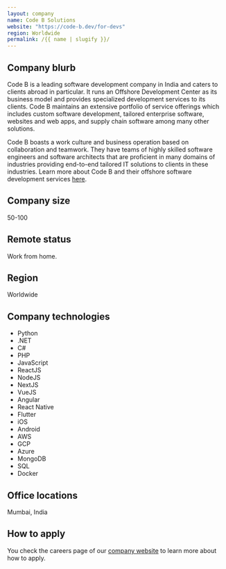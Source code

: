 ```yaml
---
layout: company
name: Code B Solutions
website: "https://code-b.dev/for-devs"
region: Worldwide
permalink: /{{ name | slugify }}/
---
```


## Company blurb

Code B is a leading software development company in India and caters to clients abroad in particular. It runs an Offshore Development Center as its business model and provides specialized development services to its clients. Code B maintains an extensive portfolio of service offerings which includes custom software development, tailored enterprise software, websites and web apps, and supply chain software among many other solutions.

Code B boasts a work culture and business operation based on collaboration and teamwork. They have teams of highly skilled software engineers and software architects that are proficient in many domains of industries providing end-to-end tailored IT solutions to clients in these industries. Learn more about Code B and their offshore software development services [here](https://code-b.dev/).

## Company size

50-100

## Remote status

Work from home.

## Region

Worldwide

## Company technologies

- Python
- .NET
- C#
- PHP
- JavaScript
- ReactJS
- NodeJS
- NextJS
- VueJS
- Angular
- React Native
- Flutter
- iOS
- Android
- AWS
- GCP
- Azure
- MongoDB
- SQL
- Docker

## Office locations

Mumbai, India

## How to apply

You check the careers page of our [company website](https://code-b.dev/for-devs) to learn more about how to apply.